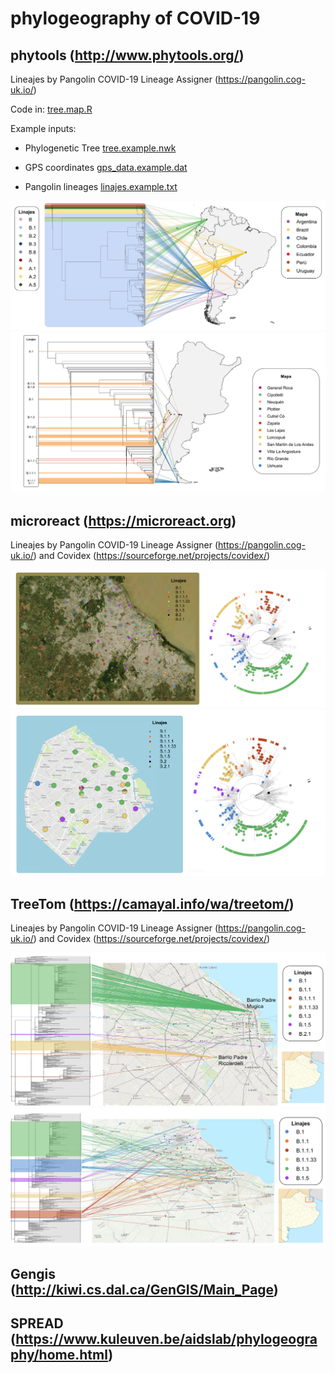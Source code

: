 # phylogeography of COVID-19

## phytools (http://www.phytools.org/)

Lineajes by Pangolin COVID-19 Lineage Assigner (https://pangolin.cog-uk.io/) 

Code in: [tree.map.R](https://github.com/AgustinPardo/phylogeography/blob/master/tree_map.R)

Example inputs:

* Phylogenetic Tree [tree.example.nwk](https://github.com/AgustinPardo/phylogeography/blob/master/tree.example.nwk)

* GPS coordinates [gps_data.example.dat](https://github.com/AgustinPardo/phylogeography/blob/master/gps_data.example.dat)

* Pangolin lineages [linajes.example.txt](https://github.com/AgustinPardo/phylogeography/blob/master/linajes.example.txt)

![BP_all](https://github.com/AgustinPardo/phylogeography/blob/master/LATAM-linajes%2Barbol%2Bmapa.png)
![BP_all](https://github.com/AgustinPardo/phylogeography/blob/master/Argentina-Patagonia-Referencias%2BArbol%2BMapa%2BLinajes.png)

## microreact (https://microreact.org)

Lineajes by Pangolin COVID-19 Lineage Assigner (https://pangolin.cog-uk.io/) and Covidex (https://sourceforge.net/projects/covidex/)

![BP_all](https://github.com/AgustinPardo/phylogeography/blob/master/AMBA_BSAS_mapa%2Barbol%2Blinajes.png)
![BP_all](https://github.com/AgustinPardo/phylogeography/blob/master/CABA_mapa%2Barbol%2Blinajes.png)


## TreeTom (https://camayal.info/wa/treetom/)

Lineajes by Pangolin COVID-19 Lineage Assigner (https://pangolin.cog-uk.io/) and Covidex (https://sourceforge.net/projects/covidex/)

![BP_all](https://github.com/AgustinPardo/phylogeography/blob/master/cabaTreeTom.png)
![BP_all](https://github.com/AgustinPardo/phylogeography/blob/master/gbaTreeToom.png)


## Gengis (http://kiwi.cs.dal.ca/GenGIS/Main_Page)


## SPREAD (https://www.kuleuven.be/aidslab/phylogeography/home.html)
